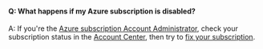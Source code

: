 #### Q:	What happens if my Azure subscription is disabled?

A:	If you're the [Azure subscription Account Administrator](https://docs.microsoft.com/en-us/azure/billing-add-change-azure-subscription-administrator), 
check your subscription status in the [Account Center](https://account.windowsazure.com/), 
then try to [fix your subscription](/azure/billing/billing-subscription-become-disable). 
